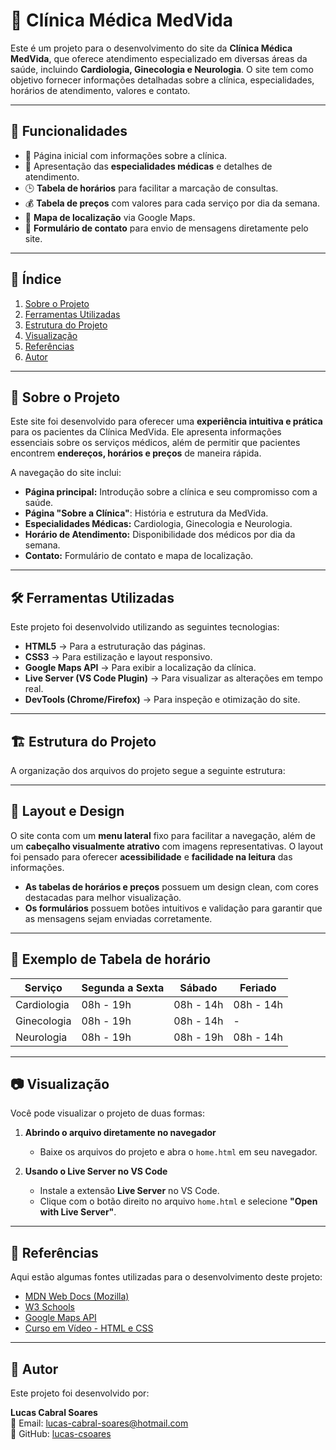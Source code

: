 # 🏥 Clínica Médica MedVida

Este é um projeto para o desenvolvimento do site da **Clínica Médica MedVida**, que oferece atendimento especializado em diversas áreas da saúde, incluindo **Cardiologia, Ginecologia e Neurologia**. O site tem como objetivo fornecer informações detalhadas sobre a clínica, especialidades, horários de atendimento, valores e contato.

---

## 🌟 Funcionalidades

- 📌 Página inicial com informações sobre a clínica.
- 🏥 Apresentação das **especialidades médicas** e detalhes de atendimento.
- 🕒 **Tabela de horários** para facilitar a marcação de consultas.
- 💰 **Tabela de preços** com valores para cada serviço por dia da semana.
- 📍 **Mapa de localização** via Google Maps.
- 📧 **Formulário de contato** para envio de mensagens diretamente pelo site.

---

## 📜 Índice

1. [Sobre o Projeto](#sobre-o-projeto)
2. [Ferramentas Utilizadas](#ferramentas-utilizadas)
3. [Estrutura do Projeto](#estrutura-do-projeto)
4. [Visualização](#visualização)
5. [Referências](#referências)
6. [Autor](#autor)

---

## 📝 Sobre o Projeto

Este site foi desenvolvido para oferecer uma **experiência intuitiva e prática** para os pacientes da Clínica MedVida. Ele apresenta informações essenciais sobre os serviços médicos, além de permitir que pacientes encontrem **endereços, horários e preços** de maneira rápida.

A navegação do site inclui:
- **Página principal:** Introdução sobre a clínica e seu compromisso com a saúde.
- **Página "Sobre a Clínica"**: História e estrutura da MedVida.
- **Especialidades Médicas:** Cardiologia, Ginecologia e Neurologia.
- **Horário de Atendimento:** Disponibilidade dos médicos por dia da semana.
- **Contato:** Formulário de contato e mapa de localização.

---

## 🛠 Ferramentas Utilizadas

Este projeto foi desenvolvido utilizando as seguintes tecnologias:

- **HTML5** → Para a estruturação das páginas.
- **CSS3** → Para estilização e layout responsivo.
- **Google Maps API** → Para exibir a localização da clínica.
- **Live Server (VS Code Plugin)** → Para visualizar as alterações em tempo real.
- **DevTools (Chrome/Firefox)** → Para inspeção e otimização do site.

---

## 🏗 Estrutura do Projeto

A organização dos arquivos do projeto segue a seguinte estrutura:


---

## 📌 Layout e Design

O site conta com um **menu lateral** fixo para facilitar a navegação, além de um **cabeçalho visualmente atrativo** com imagens representativas. O layout foi pensado para oferecer **acessibilidade** e **facilidade na leitura** das informações.

- **As tabelas de horários e preços** possuem um design clean, com cores destacadas para melhor visualização.
- **Os formulários** possuem botões intuitivos e validação para garantir que as mensagens sejam enviadas corretamente.

---

## 🎨 Exemplo de Tabela de horário

| Serviço       | Segunda a Sexta | Sábado | Feriado |
|--------------|----------------|--------|---------|
| Cardiologia  | 08h - 19h       | 08h - 14h | 08h - 14h |
| Ginecologia  | 08h - 19h       | 08h - 14h | - |
| Neurologia   | 08h - 19h       | 08h - 19h | 08h - 14h |

---

## 📷 Visualização

Você pode visualizar o projeto de duas formas:

1. **Abrindo o arquivo diretamente no navegador**
   - Baixe os arquivos do projeto e abra o `home.html` em seu navegador.

2. **Usando o Live Server no VS Code**
   - Instale a extensão **Live Server** no VS Code.
   - Clique com o botão direito no arquivo `home.html` e selecione **"Open with Live Server"**.

---

## 📖 Referências

Aqui estão algumas fontes utilizadas para o desenvolvimento deste projeto:

- [MDN Web Docs (Mozilla)](https://developer.mozilla.org/pt-BR/docs/Web/HTML)
- [W3 Schools](https://www.w3schools.com/)
- [Google Maps API](https://developers.google.com/maps/)
- [Curso em Vídeo - HTML e CSS](https://www.youtube.com/c/CursoemV%C3%ADdeo)

---

## 👤 Autor

Este projeto foi desenvolvido por:

**Lucas Cabral Soares**  
📧 Email: [lucas-cabral-soares@hotmail.com](mailto:lucas-cabral-soares@hotmail.com)  
🔗 GitHub: [lucas-csoares](https://github.com/lucas-csoares)






